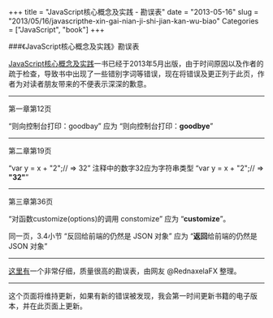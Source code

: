+++
title = "JavaScript核心概念及实践 - 勘误表"
date = "2013-05-16"
slug = "2013/05/16/javascripthe-xin-gai-nian-ji-shi-jian-kan-wu-biao"
Categories = ["JavaScript", "book"]
+++

###《JavaScript核心概念及实践》勘误表

[JavaScript核心概念及实践](http://icodeit.org/jsccp/)一书已经于2013年5月出版，由于时间原因以及作者的疏于检查，导致书中出现了一些错别字词等错误，现在将错误及更正列于此页，作者为对读者朋友带来的不便表示深深的歉意。

- - -
第一章第12页

“则向控制台打印：goodbay” 应为 “则向控制台打印：**goodbye**”

- - -
第二章第19页

“var y = x + "2";// => 32” 注释中的数字32应为字符串类型 “var y = x + "2";// => **"32"**”

- - -
第三章第36页

“对函数customize(options)的调用 constomize” 应为 “**customize**”。

同一页，3.4小节
“反回给前端的仍然是 JSON 对象” 应为 “**返回**给前端的仍然是 JSON 对象”

- - -

[这里有](http://book.douban.com/review/5960403/)一个非常仔细，质量很高的勘误表，由网友 @RednaxelaFX 整理。

- - -
这个页面将维持更新，如果有新的错误被发现，我会第一时间更新书籍的电子版本，并在此页面上更新。
